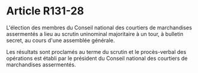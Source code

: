 # Article R131-28

L'élection des membres du Conseil national des courtiers de marchandises assermentés a lieu au scrutin uninominal majoritaire à un tour, à bulletin secret, au cours d'une assemblée générale.

Les résultats sont proclamés au terme du scrutin et le procès-verbal des opérations est établi par le président du Conseil national des courtiers de marchandises assermentés.
